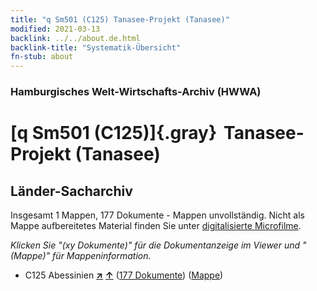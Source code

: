 ```yaml
---
title: "q Sm501 (C125) Tanasee-Projekt (Tanasee)"
modified: 2021-03-13
backlink: ../../about.de.html
backlink-title: "Systematik-Übersicht"
fn-stub: about
---
```


### Hamburgisches Welt-Wirtschafts-Archiv (HWWA)

# [q Sm501 (C125)]{.gray}&#8201; Tanasee-Projekt (Tanasee)&#160; 







## Länder-Sacharchiv




Insgesamt 1 Mappen, 177 Dokumente - Mappen unvollständig.
Nicht als Mappe aufbereitetes Material finden Sie unter [digitalisierte Microfilme](/film/h1_sh.de.html).

_Klicken Sie "(xy Dokumente)" für die Dokumentanzeige im Viewer und "(Mappe)" für Mappeninformation._



- C125 Abessinien [**&nearr;**](../../../geo/i/141482/about.de.html "Abessinien (alle Mappen)") [**&uarr;**](../../../geo/about.de.html#C125 "Ländersystematik") (<a href="https://pm20.zbw.eu/iiifview/folder/sh/141482,146024" title="über: Abessinien : Tanasee-Projekt (Tanasee)" target="_blank">177 Dokumente</a>) ([Mappe](../../../../folder/sh/1414xx/141482/1460xx/146024/about.de.html))








